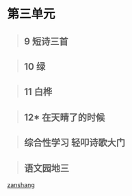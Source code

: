 # 第三单元

<Ebook grade="xxyw4b" :pages="35" :paged="35" ></Ebook>

> ## 9 短诗三首

<Ebook grade="xxyw4b" :pages="36" :paged="37" ></Ebook>

> ## 10 绿

<Ebook grade="xxyw4b" :pages="38" :paged="39" ></Ebook>

> ## 11 白桦

<Ebook grade="xxyw4b" :pages="40" :paged="41" ></Ebook>

> ## 12* 在天晴了的时候

<Ebook grade="xxyw4b" :pages="42" :paged="43" ></Ebook>

> ## 综合性学习 轻叩诗歌大门

<Ebook grade="xxyw4b" :pages="44" :paged="44" ></Ebook>

> ## 语文园地三

<Ebook grade="xxyw4b" :pages="45" :paged="46" ></Ebook>

[zanshang](../res/zanshang.md ':include')